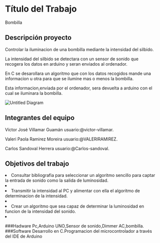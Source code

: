 # Título del Trabajo
 Bombilla
## Descripción proyecto
Controlar la iluminacion de una bombilla mediante la intensidad del silbido.<p>
La intensidad del silbido se detectara con un sensor de sonido que recogera los datos en arduino y seran enviados al ordenador.<p>
En C se desarollara un algoritmo que con los datos recogidos mande una informacion u otra para que se ilumine mas o menos la bombilla.<p>
Esta informacion,enviada por el ordenador, sera devuelta a arduino con el cual se iluminara la bombilla.




![Untitled Diagram](https://user-images.githubusercontent.com/61121669/76017871-9bc18f80-5f1f-11ea-8e34-9d41923a7931.png)


## Integrantes del equipo

<p>Víctor José Villamar Guamán  usuario:@victor-villamar.<p>
<p>Valeri Paola Ramirez Moreira usuario:@VALERIRAMIREZ.<p>
<p>Carlos Sandoval Herrera usuario:@Carlos-sandoval.<p>

## Objetivos del trabajo
<li>Consultar bibliografia para seleccionar un algoritmo sencillo para captar la entrada de sonido como la salida de luminosidad.<li>

<li>Transmitir la intensidad al PC y alimentar con ella el algoritmo de determinacion de la intensidad.<li>

<li>Crear un algoritmo que sea capaz de determinar la luminosidad en funcion de la intensidad del sonido.<li>

###Hadware
Pc,Arduino UNO,Sensor de sonido,Dimmer AC,bombilla.
###Software
Desarrollo en C.Programacion del microcontrolador a través del IDE de Arduino
